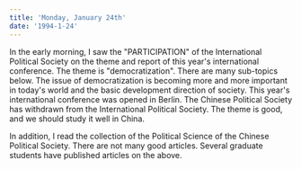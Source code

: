```yaml
---
title: 'Monday, January 24th'
date: '1994-1-24'
---
```

In the early morning, I saw the "PARTICIPATION" of the International Political Society on the theme and report of this year's international conference. The theme is "democratization". There are many sub-topics below. The issue of democratization is becoming more and more important in today's world and the basic development direction of society. This year's international conference was opened in Berlin. The Chinese Political Society has withdrawn from the International Political Society. The theme is good, and we should study it well in China.

In addition, I read the collection of the Political Science of the Chinese Political Society. There are not many good articles. Several graduate students have published articles on the above.